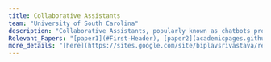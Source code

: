 ```yaml
---
title: Collaborative Assistants
team: "University of South Carolina"
description: "Collaborative Assistants, popularly known as chatbots provide an easy interface for users to obtain answers for their queries. At AI4Society, we build collaborative assistants for various applications such as information retrieval, answer election based questions, help learn puzzle solving through a series of conversations, and obtain information regarding sensor data."  
Relevant_Papers: "[paper1](#First-Header), [paper2](academicpages.github.io-master/_publications/publication3.md#Second-Header)"
more_details: "[here](https://sites.google.com/site/biplavsrivastava/research-1/dialog)"
---
```



